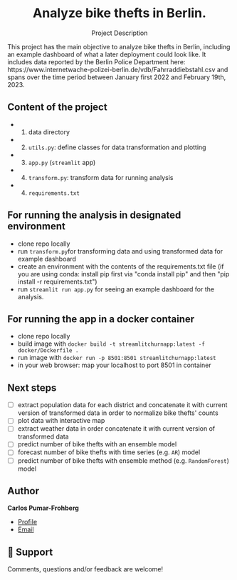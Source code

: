 <h1 align="center">Analyze bike thefts in Berlin.</h1>
<p align="center">Project Description</p>
This project has the main objective to analyze bike thefts in Berlin, including an example dashboard of what a later deployment could look like. It includes data reported by the Berlin Police Department here: https://www.internetwache-polizei-berlin.de/vdb/Fahrraddiebstahl.csv and spans over the time period between January first 2022 and February 19th, 2023.

## Content of the project
* 1. data directory
* 2. `utils.py`: define classes for data transformation and plotting
* 3. `app.py` (`streamlit` app)
* 4. `transform.py`: transform data for running analysis 
* 4. `requirements.txt`

## For running the analysis in designated environment
- clone repo locally
- run `transform.py`for transforming data and using transformed data for example dashboard
- create an environment with the contents of the requirements.txt file (if you are using conda: install pip first via "conda install pip" and then "pip install -r requirements.txt")
- run `streamlit run app.py` for seeing an example dashboard for the analysis.

## For running the app in a docker container
- clone repo locally
- build image with
`docker build -t streamlitchurnapp:latest -f docker/Dockerfile .`
- run image with
`docker run -p 8501:8501 streamlitchurnapp:latest`
- in your web browser: map your localhost to port 8501 in container

## Next steps
- [ ] extract population data for each district and concatenate it with current version of transformed data in order to normalize bike thefts' counts
- [ ] plot data with interactive map
- [ ] extract weather data in order concatenate it with current version of transformed data
- [ ] predict number of bike thefts with an ensemble model
- [ ] forecast number of bike thefts with time series (e.g. `AR`) model
- [ ] predict number of bike thefts with ensemble method (e.g. `RandomForest`) model

## Author

**Carlos Pumar-Frohberg**

- [Profile](https://github.com/cpumarfrohberg)
- [Email](mailto:cpumarfrohberg@gmail.com?subject=Hi "Hi!")


## 🤝 Support

Comments, questions and/or feedback are welcome!
